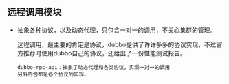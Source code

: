 ## 远程调用模块
  * 抽象各种协议，以及动态代理，只包含一对一的调用，不关心集群的管理。
    
    远程调用，最主要的肯定是协议，dubbo提供了许许多多的协议实现，不过官方推荐时使用dubbo自己的协议，还给出了一份性能测试报告。
    
        dubbo-rpc-api：抽象了动态代理和各类协议，实现一对一的调用
        另外的包都是各个协议的实现。